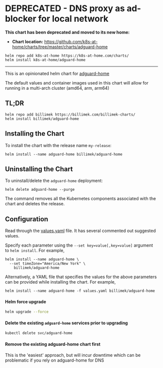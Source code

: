 # DEPRECATED - DNS proxy as ad-blocker for local network

**This chart has been deprecated and moved to its new home:**

- **Chart location:** https://github.com/k8s-at-home/charts/tree/master/charts/adguard-home

```console
helm repo add k8s-at-home https://k8s-at-home.com/charts/
helm install k8s-at-home/adguard-home
```

---

This is an opinionated helm chart for [adguard-home](https://github.com/AdguardTeam/AdGuardHome)

The default values and container images used in this chart will allow for running in a multi-arch cluster (amd64, arm, arm64)

## TL;DR

```shell
helm repo add billimek https://billimek.com/billimek-charts/
helm install billimek/adguard-home
```

## Installing the Chart

To install the chart with the release name `my-release`:

```console
helm install --name adguard-home billimek/adguard-home
```

## Uninstalling the Chart

To uninstall/delete the `adguard-home` deployment:

```console
helm delete adguard-home --purge
```

The command removes all the Kubernetes components associated with the chart and deletes the release.

## Configuration

Read through the [values.yaml](https://github.com/billimek/billimek-charts/blob/master/charts/adguard-home/values.yaml) file. It has several commented out suggested values.

Specify each parameter using the `--set key=value[,key=value]` argument to `helm install`. For example,

```console
helm install --name adguard-home \
  --set timeZone="America/New York" \
    billimek/adguard-home
```

Alternatively, a YAML file that specifies the values for the above parameters can be provided while installing the chart. For example,

```console
helm install --name adguard-home -f values.yaml billimek/adguard-home
```

#### Helm force upgrade

```sh
helm upgrade --force
```

#### Delete the existing `adguard-home` services prior to upgrading

```sh
kubectl delete svc/adguard-home
```

#### Remove the existing adguard-home chart first

This is the 'easiest' approach, but will incur downtime which can be problematic if you rely on adguard-home for DNS
